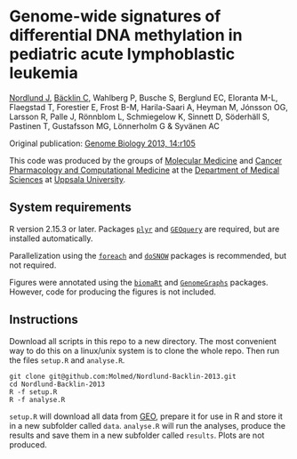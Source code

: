 Genome-wide signatures of differential DNA methylation in pediatric acute lymphoblastic leukemia
======================

[Nordlund J](http://scholar.google.se/citations?user=ZztFeTEAAAAJ), [Bäcklin C](http://scholar.google.se/citations?user=ZMtuZXsAAAAJ), Wahlberg P, Busche S, Berglund EC, Eloranta M-L, Flaegstad T, Forestier E,  Frost B-M, Harila-Saari A, Heyman M, Jónsson OG, Larsson R, Palle J,  Rönnblom L, Schmiegelow K, Sinnett D, Söderhäll S, Pastinen T, Gustafsson MG, Lönnerholm G & Syvänen AC

Original publication: [Genome Biology 2013, 14:r105](http://genomebiology.com/2013/14/9/r105/abstract)

This code was produced by the groups of [Molecular Medicine](http://www.molmed.medsci.uu.se/) and [Cancer Pharmacology and Computational Medicine](http://www.medsci.uu.se/research/Cancer/Cancer+Pharmacology+and+Computational+Medicine/) at the [Department of Medical Sciences](http://www.medsci.uu.se) at [Uppsala University](http://www.uu.se).

System requirements
-------------------
R version 2.15.3 or later. Packages [`plyr`](http://plyr.had.co.nz/) and [`GEOquery`](http://www.bioconductor.org/packages/2.12/bioc/html/GEOquery.html) are required, but are installed automatically. 

Parallelization using the [`foreach`](http://cran.r-project.org/web/packages/foreach/index.html) and [`doSNOW`](http://cran.r-project.org/web/packages/doSNOW/index.html) packages is recommended, but not required.

Figures were annotated using the [`biomaRt`](http://www.bioconductor.org/packages/2.12/bioc/html/biomaRt.html) and [`GenomeGraphs`](http://www.bioconductor.org/packages/2.12/bioc/html/GenomeGraphs.html) packages. However, code for producing the figures is not included.

Instructions
------------
Download all scripts in this repo to a new directory. The most convenient way to do this on a linux/unix system is to clone the whole repo. Then run the files `setup.R` and `analyse.R`.

    git clone git@github.com:Molmed/Nordlund-Backlin-2013.git
    cd Nordlund-Backlin-2013
    R -f setup.R
    R -f analyse.R

`setup.R` will download all data from [GEO](http://www.ncbi.nlm.nih.gov/geo/), prepare it for use in R and store it in a new subfolder called `data`. `analyse.R` will run the analyses, produce the results and save them in a new subfolder called `results`. Plots are not produced.
